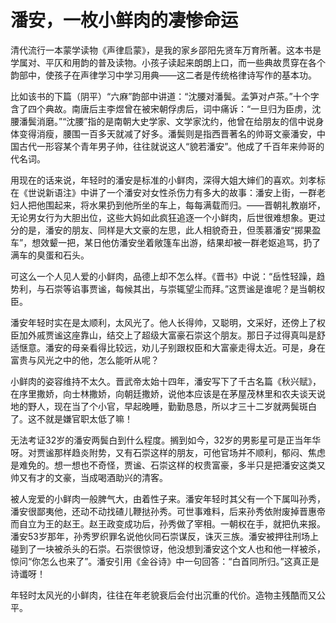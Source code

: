 # 潘安，一枚小鲜肉的凄惨命运

清代流行一本蒙学读物《声律启蒙》，是我的家乡邵阳先贤车万育所著。这本书是学属对、平仄和用韵的普及读物。小孩子读起来朗朗上口，而一些典故贯穿在各个韵部中，使孩子在声律学习中学习用典——这二者是传统格律诗写作的基本功。 

比如该书的下篇（阴平）“六麻”韵部中讲道：“沈腰对潘鬓。孟笋对卢茶。”十个字含了四个典故。南唐后主李煜曾在被宋朝俘虏后，词中痛诉：“一旦归为臣虏，沈腰潘鬓消磨。”“沈腰”指的是南朝大史学家、文学家沈约，他曾在给朋友的信中说身体变得消瘦，腰围一百多天就减了好多。潘鬓则是指西晋著名的帅哥文豪潘安，中国古代一形容某个青年男子帅，往往就说这人“貌若潘安”。他成了千百年来帅哥的代名词。 

用现在的话来说，年轻时的潘安是标准的小鲜肉，深得大姐大婶们的喜欢。刘孝标在《世说新语注》中讲了一个潘安对女性杀伤力有多大的故事：潘安上街，一群老妇人把他围起来，将水果扔到他所坐的车上，每每满载而归。——晋朝礼教崩坏，无论男女行为大胆出位，这些大妈如此疯狂追逐一个小鲜肉，后世很难想象。更过分的是，潘安的朋友、同样是大文豪的左思，此人相貌奇丑，但羡慕潘安“掷果盈车”，想效颦一把，某日他仿潘安坐着敞篷车出游，结果却被一群老妪追骂，扔了满车的臭蛋和石头。 

可这么一个人见人爱的小鲜肉，品德上却不怎么样。《晋书》中说：“岳性轻躁，趋势利，与石崇等谄事贾谧，每候其出，与崇辄望尘而拜。”这贾谧是谁呢？是当朝权臣。 

潘安年轻时实在是太顺利，太风光了。他人长得帅，又聪明，文采好，还傍上了权臣加外戚贾谧这座靠山，结交上了超级大富豪石崇这个朋友。那日子过得真叫是舒适惬意。潘安的母亲看得比较远，劝儿子别跟权臣和大富豪走得太近。可是，身在富贵与风光之中的他，怎么能听从呢？ 

小鲜肉的姿容维持不太久。晋武帝太始十四年，潘安写下了千古名篇《秋兴赋》，在序里撒娇，向士林撒娇，向朝廷撒娇，说他本应该是在茅屋茂林里和农夫谈天说地的野人，现在当了个小官，早起晚睡，勤勤恳恳，所以才三十二岁就两鬓斑白了。这不就是嫌官职太低了嘛！ 

无法考证32岁的潘安两鬓白到什么程度。搁到如今，32岁的男影星可是正当年华呀。对贾谧那样趋炎附势，又有石崇这样的朋友，可他官场并不顺利，郁闷、焦虑是难免的。想一想也不奇怪，贾谧、石崇这样的权贵富豪，多半只是把潘安这类又帅又有才的文豪，当成喝酒助兴的清客。 

被人宠爱的小鲜肉一般脾气大，由着性子来。潘安年轻时其父有一个下属叫孙秀，潘安很鄙夷他，还动不动找碴儿鞭挞孙秀。可世事难料，后来孙秀依附废掉晋惠帝而自立为王的赵王。赵王政变成功后，孙秀做了宰相。一朝权在手，就把仇来报。潘安53岁那年，孙秀罗织罪名说他伙同石崇谋反，诛灭三族。潘安被押往刑场上碰到了一块被杀头的石崇。石崇很惊讶，他没想到潘安这个文人也和他一样被杀，惊问“你怎么也来了”。潘安引用《金谷诗》中一句回答：“白首同所归。”这真正是诗谶呀！ 

年轻时太风光的小鲜肉，往往在年老貌衰后会付出沉重的代价。造物主残酷而又公平。